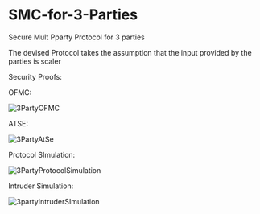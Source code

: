 # SMC-for-3-Parties
Secure Mult Pparty Protocol for 3 parties

The devised Protocol takes the assumption that the input provided by the parties is scaler

Security Proofs:

OFMC: 

![3PartyOFMC](https://user-images.githubusercontent.com/55327652/131208013-08d7abec-374b-4ca2-80dc-db5aa1fd56c5.png)

ATSE:

![3PartyAtSe](https://user-images.githubusercontent.com/55327652/131208017-d45731ff-ee7d-4df2-a678-1721df766d2a.png)

Protocol SImulation:

![3PartyProtocolSimulation](https://user-images.githubusercontent.com/55327652/131208018-d2364d15-bce9-4531-8500-709d22f15433.png)

Intruder Simulation:

![3partyIntruderSImulation](https://user-images.githubusercontent.com/55327652/131208020-939b93ae-3666-4abf-9a96-878f458278ff.png)
